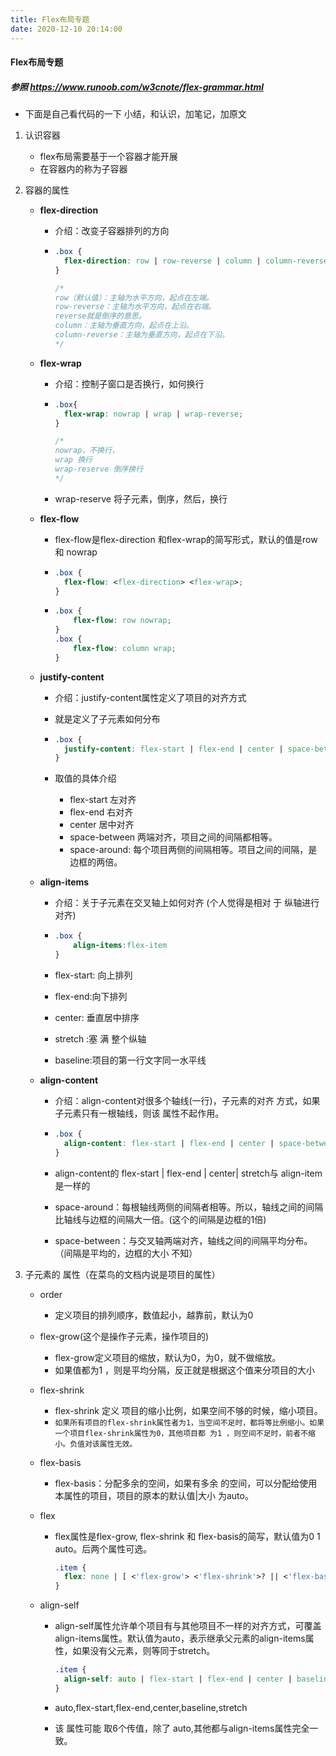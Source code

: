 ```yaml
---
title: Flex布局专题
date: 2020-12-10 20:14:00
---
```


#### Flex布局专题

##### 参照 https://www.runoob.com/w3cnote/flex-grammar.html

* 下面是自己看代码的一下 小结，和认识，加笔记，加原文

1. 认识容器

   * flex布局需要基于一个容器才能开展
   * 在容器内的称为子容器

2. 容器的属性

   * **flex-direction**

     * 介绍：改变子容器排列的方向

     * ```css
       .box {
         flex-direction: row | row-reverse | column | column-reverse;
       }
       
       /*
       row（默认值）：主轴为水平方向，起点在左端。
       row-reverse：主轴为水平方向，起点在右端。
       reverse就是倒序的意思。
       column：主轴为垂直方向，起点在上沿。
       column-reverse：主轴为垂直方向，起点在下沿。
       */
       ```

   * **flex-wrap**

     * 介绍：控制子窗口是否换行，如何换行

     * ```css
       .box{
         flex-wrap: nowrap | wrap | wrap-reverse;
       }
       
       /*
       nowrap，不换行，
       wrap 换行
       wrap-reserve 倒序换行
       */
       ```

     * wrap-reserve 将子元素，倒序，然后，换行

   * **flex-flow**

     * flex-flow是flex-direction 和flex-wrap的简写形式，默认的值是row 和 nowrap

     * ```css
       .box {
         flex-flow: <flex-direction> <flex-wrap>;
       }
       ```

     * ```css
       .box {
           flex-flow: row nowrap;
       }
       .box {
           flex-flow: column wrap;
       }
       ```

   * **justify-content**

     * 介绍：justify-content属性定义了项目的对齐方式 

     * 就是定义了子元素如何分布

     * ```css
       .box {
         justify-content: flex-start | flex-end | center | space-between | space-around;
       }
       ```

     * 取值的具体介绍

       * flex-start 左对齐
       * flex-end 右对齐
       * center 居中对齐
       * space-between 两端对齐，项目之间的间隔都相等。
       * space-around: 每个项目两侧的间隔相等。项目之间的间隔，是边框的两倍。

   * **align-items**

     * 介绍：关于子元素在交叉轴上如何对齐 (个人觉得是相对 于 纵轴进行 对齐)

     * ```css
       .box {
           align-items:flex-item
       }
       ```

     * flex-start: 向上排列

     * flex-end:向下排列

     * center: 垂直居中排序

     * stretch :塞 满 整个纵轴

     * baseline:项目的第一行文字同一水平线

   * **align-content**

     * 介绍：align-content对很多个轴线(一行)，子元素的对齐 方式，如果 子元素只有一根轴线，则该 属性不起作用。

     * ```css
       .box {
         align-content: flex-start | flex-end | center | space-between | space-around | stretch;
       }
       ```

     * align-content的 flex-start | flex-end | center| stretch与 align-item是一样的

     * space-around：每根轴线两侧的间隔者相等。所以，轴线之间的间隔比轴线与边框的间隔大一倍。(这个的间隔是边框的1倍)

     * space-between：与交叉轴两端对齐，轴线之间的间隔平均分布。（间隔是平均的，边框的大小 不知）

3. 子元素的 属性（在菜鸟的文档内说是项目的属性）

   * order

     * 定义项目的排列顺序，数值起小，越靠前，默认为0

   * flex-grow(这个是操作子元素，操作项目的)

     * flex-grow定义项目的缩放，默认为0，为0，就不做缩放。
     * 如果值都为1 ，则是平均分隔，反正就是根据这个值来分项目的大小

   * flex-shrink

     * flex-shrink 定义 项目的缩小比例，如果空间不够的时候，缩小项目。
     * ``如果所有项目的flex-shrink属性者为1，当空间不足时，都将等比例缩小。如果一个项目flex-shrink属性为0，其他项目都 为1 ，则空间不足时，前者不缩小。负值对该属性无效。``

   * flex-basis

     * flex-basis：分配多余的空间，如果有多余 的空间，可以分配给使用本属性的项目，项目的原本的默认值|大小 为auto。

   * flex

     * flex属性是flex-grow, flex-shrink 和 flex-basis的简写，默认值为0 1 auto。后两个属性可选。

       ```css
       .item {
         flex: none | [ <'flex-grow'> <'flex-shrink'>? || <'flex-basis'>]
       }
       ```

   * align-self

     * align-self属性允许单个项目有与其他项目不一样的对齐方式，可覆盖align-items属性。默认值为auto，表示继承父元素的align-items属性，如果没有父元素，则等同于stretch。

       ```css
       .item {
         align-self: auto | flex-start | flex-end | center | baseline | stretch;
       }
       
       ```

     * auto,flex-start,flex-end,center,baseline,stretch

     * 该 属性可能 取6个传值，除了 auto,其他都与align-items属性完全一致。